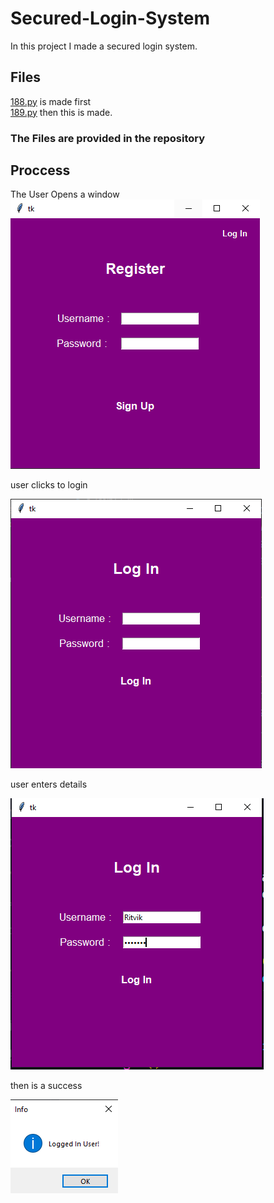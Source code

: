 # Secured-Login-System
In this project I made a secured login system.

## Files
[188.py](./188.py) is made first  
[189.py](./189.py) then this is made.

### The Files are provided in the repository

## Proccess
The User Opens a window  
![Can't Load Image 4 U](./assets/Register_Window.png)

user clicks to login

![Low Internet :(](./assets/Login_Windo.png)

user enters details

![Did You Have Low Internet?](./assets/Login_Window_entered.png)

then is a success

![No Success For Your Internet 😜](./assets/Login_Success.png)
